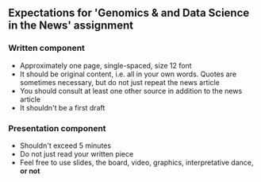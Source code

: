 ## Expectations for 'Genomics & and Data Science in the News' assignment

### Written component
* Approximately one page, single-spaced, size 12 font
* It should be original content, i.e. all in your own words. Quotes are sometimes necessary, but do not just repeat the news article
* You should consult at least one other source in addition to the news article
* It shouldn't be a first draft

### Presentation component
* Shouldn't exceed 5 minutes
* Do not just read your written piece
* Feel free to use slides, the board, video, graphics, interpretative dance, __or not__
